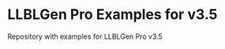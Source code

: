 LLBLGen Pro Examples for v3.5
=================================

Repository with examples for LLBLGen Pro v3.5
